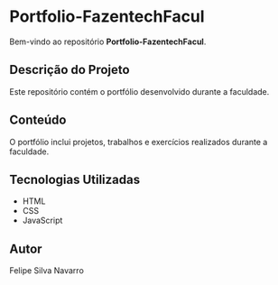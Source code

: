 # Portfolio-FazentechFacul

Bem-vindo ao repositório **Portfolio-FazentechFacul**.

## Descrição do Projeto

Este repositório contém o portfólio desenvolvido durante a faculdade.

## Conteúdo

O portfólio inclui projetos, trabalhos e exercícios realizados durante a faculdade.

## Tecnologias Utilizadas

- HTML
- CSS
- JavaScript

## Autor

Felipe Silva Navarro
